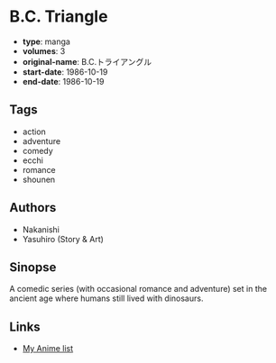 # B.C. Triangle

-   **type**: manga
-   **volumes**: 3
-   **original-name**: B.C.トライアングル
-   **start-date**: 1986-10-19
-   **end-date**: 1986-10-19

## Tags

-   action
-   adventure
-   comedy
-   ecchi
-   romance
-   shounen

## Authors

-   Nakanishi
-   Yasuhiro (Story & Art)

## Sinopse

A comedic series (with occasional romance and adventure) set in the ancient age where humans still lived with dinosaurs.

## Links

-   [My Anime list](https://myanimelist.net/manga/20362/BC_Triangle)
